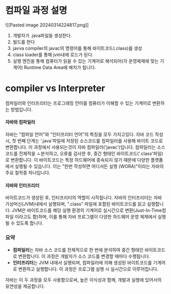 # 컴파일 과정 설명
![[Pasted image 20240314224817.png]]
1. 개발자가 .java파일을 생성한다.
2. 빌드를 한다
3. javva compiler의 javac의 명령어를 통해 바이트코드(.class)를 생성
4. class loader를 통해 jvm내에 로드가 된다.
5. 실행 엔진을 통해 컴퓨터가 읽을 수 있는 기계어로 해석되어(각 운영체제에 맞는 기계어) Runtime Data Area에 배치가 됩니다.
# compiler vs Interpreter
컴파일러와 인터프리터는 프로그래밍 언어를 컴퓨터가 이해할 수 있는 기계어로 변환하는 방법입니다.

#### 자바와 컴파일러
자바는 "컴파일 언어"와 "인터프리터 언어"의 특징을 모두 가지고있다.
자바 코드 작성 시, 첫  번째 단계는 '.java'파일에 저장된 소스코드를 컴파일러를 사용해 바이트 코드로 변환합니다. 이 과정에서 사용되는것이 자바 컴파일러('javac')입니다. 컴파일러는 소스 코드를 전체적을 ㅗ분석하고, 오류를 검사한 후, 중간 형태인 바이트코드('.class'파일)로 변환합니다. 이 바이트코드는 특정 하드웨어에 종속되지 않기 때문에 다양한 플랫폼에서 실행될 수 있습니다. 이는 "한번 작성하면 어디서든 실행 (WORA)"이라는 자바의 주요 철학중 하나입니다.

#### 자바와 인터프리터
바이트코드가 생성된 후, 인터프리터의 역할이 시작됩니다. 자바의 인터프리터는 자바 가상머신(JVM)내에서 실행되며, ".class" 파일에 포함된 바이트코드를 읽고 실행합니다. JVM은 바이트코드를 해당 실행 환경의 기계어로 실시간으로 변환(Just-In-Time컴파일 이라고도 함)하며, 이를 통해 자바 프로그램이 다양한 하드웨어 운영 체제에서 실행 될 수 있도록 합니다.

### 요약

- **컴파일러**는 자바 소스 코드를 전체적으로 한 번에 분석하여 중간 형태인 바이트코드로 변환합니다. 이 과정은 개발자가 소스 코드를 변경할 때마다 수행됩니다.
- **인터프리터**는 JVM 내에서 실행되며, 컴파일러에 의해 생성된 바이트코드를 기계어로 변환하고 실행합니다. 이 과정은 프로그램 실행 시 실시간으로 이루어집니다.

자바는 이 두 과정을 모두 사용함으로써, 높은 이식성과 함께, 개발과 실행에 있어서의 유연성을 제공합니다.